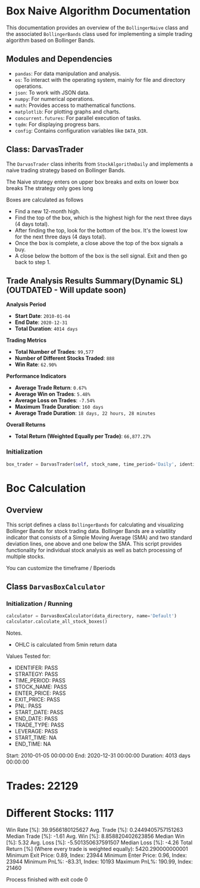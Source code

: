 # Box Naive Algorithm Documentation

This documentation provides an overview of the `BollingerNaive` class and the associated `BollingerBands` class used for implementing a simple trading algorithm based on Bollinger Bands.


## Modules and Dependencies

- `pandas`: For data manipulation and analysis.
- `os`: To interact with the operating system, mainly for file and directory operations.
- `json`: To work with JSON data.
- `numpy`: For numerical operations.
- `math`: Provides access to mathematical functions.
- `matplotlib`: For plotting graphs and charts.
- `concurrent.futures`: For parallel execution of tasks.
- `tqdm`: For displaying progress bars.
- `config`: Contains configuration variables like `DATA_DIR`.

## Class: DarvasTrader

The `DarvasTrader` class inherits from `StockAlgorithmDaily` and implements a naive trading strategy based on Bollinger Bands.

The Naive strategy enters on upper box breaks and exits on lower box breaks
The strategy only goes long

Boxes are calculated as follows
- Find a new 12-month high.
- Find the top of the box, which is the highest high for the next three days (4 days total).
- After finding the top, look for the bottom of the box. It's the lowest low for the next three days (4 days total).
- Once the box is complete, a close above the top of the box signals a buy.
- A close below the bottom of the box is the sell signal. Exit and then go back to step 1.


## Trade Analysis Results Summary(Dynamic SL) (OUTDATED - Will update soon)

**Analysis Period**
- **Start Date**: `2010-01-04`
- **End Date**: `2020-12-31`
- **Total Duration**: `4014 days`

**Trading Metrics**
- **Total Number of Trades**: `99,577`
- **Number of Different Stocks Traded**: `888`
- **Win Rate**: `62.90%`

**Performance Indicators**
- **Average Trade Return**: `0.67%`
- **Average Win on Trades**: `5.48%`
- **Average Loss on Trades**: `-7.54%`
- **Maximum Trade Duration**: `160 days`
- **Average Trade Duration**: `18 days, 22 hours, 28 minutes`

**Overall Returns**
- **Total Return (Weighted Equally per Trade)**: `66,877.27%`



### Initialization

```python
box_trader = DarvasTrader(self, stock_name, time_period='Daily', identifier=-1, time_period='Daily', reset_indexes=False, step=0)
```



# Boc Calculation

## Overview
This script defines a class `BollingerBands` for calculating and visualizing Bollinger Bands for stock trading data. Bollinger Bands are a volatility indicator that consists of a Simple Moving Average (SMA) and two standard deviation lines, one above and one below the SMA. This script provides functionality for individual stock analysis as well as batch processing of multiple stocks.

You can customize the timeframe / Bperiods

## Class `DarvasBoxCalculator`

### Initialization / Running

```python
calculator = DarvasBoxCalculator(data_directory, name='Default')
calculator.calculate_all_stock_boxes()
```


Notes.
- OHLC is calculated from 5min return data

Values Tested for:
- IDENTIFER: PASS
- STRATEGY: PASS
- TIME_PERIOD: PASS
- STOCK_NAME: PASS
- ENTER_PRICE: PASS
- EXIT_PRICE: PASS
- PNL: PASS
- START_DATE: PASS
- END_DATE: PASS
- TRADE_TYPE: PASS
- LEVERAGE: PASS
- START_TIME: NA
- END_TIME: NA
    




































Start: 2010-01-05 00:00:00
End: 2020-12-31 00:00:00
Duration: 4013 days 00:00:00
# Trades: 22129
# Different Stocks: 1117
Win Rate [%]: 39.9566180125627
Avg. Trade [%]: 0.2449405757151263
Median Trade [%]: -1.61
Avg. Win [%]: 8.858820402623856
Median Win [%]: 5.32
Avg. Loss [%]: -5.501350637591507
Median Loss [%]: -4.26
Total Return [%] (Where every trade is weighted equally): 5420.290000000001
Minimum Exit Price: 0.89, Index: 23944
Minimum Enter Price: 0.96, Index: 23944
Minimum PnL%: -83.31, Index: 10193
Maximum PnL%: 190.99, Index: 21460

Process finished with exit code 0
